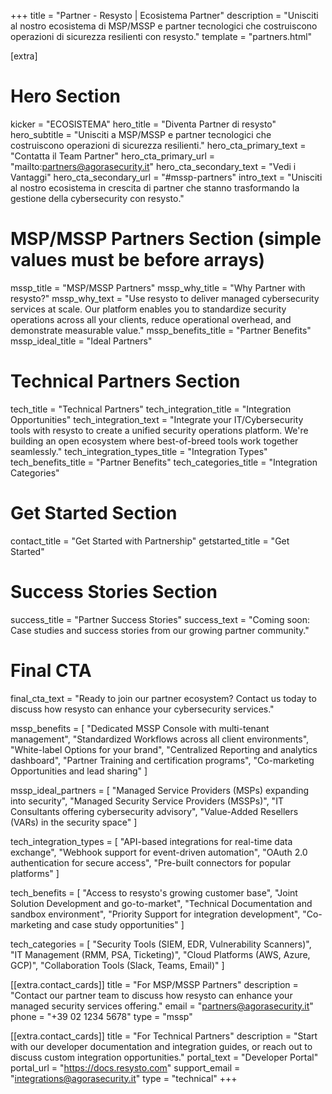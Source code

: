 +++
title = "Partner - Resysto | Ecosistema Partner"
description = "Unisciti al nostro ecosistema di MSP/MSSP e partner tecnologici che costruiscono operazioni di sicurezza resilienti con resysto."
template = "partners.html"

[extra]
# Hero Section
kicker = "ECOSISTEMA"
hero_title = "Diventa Partner di resysto"
hero_subtitle = "Unisciti a MSP/MSSP e partner tecnologici che costruiscono operazioni di sicurezza resilienti."
hero_cta_primary_text = "Contatta il Team Partner"
hero_cta_primary_url = "mailto:partners@agorasecurity.it"
hero_cta_secondary_text = "Vedi i Vantaggi"
hero_cta_secondary_url = "#mssp-partners"
intro_text = "Unisciti al nostro ecosistema in crescita di partner che stanno trasformando la gestione della cybersecurity con resysto."

# MSP/MSSP Partners Section (simple values must be before arrays)
mssp_title = "MSP/MSSP Partners"
mssp_why_title = "Why Partner with resysto?"
mssp_why_text = "Use resysto to deliver managed cybersecurity services at scale. Our platform enables you to standardize security operations across all your clients, reduce operational overhead, and demonstrate measurable value."
mssp_benefits_title = "Partner Benefits"
mssp_ideal_title = "Ideal Partners"

# Technical Partners Section
tech_title = "Technical Partners"
tech_integration_title = "Integration Opportunities"
tech_integration_text = "Integrate your IT/Cybersecurity tools with resysto to create a unified security operations platform. We're building an open ecosystem where best-of-breed tools work together seamlessly."
tech_integration_types_title = "Integration Types"
tech_benefits_title = "Partner Benefits"
tech_categories_title = "Integration Categories"

# Get Started Section
contact_title = "Get Started with Partnership"
getstarted_title = "Get Started"

# Success Stories Section
success_title = "Partner Success Stories"
success_text = "Coming soon: Case studies and success stories from our growing partner community."

# Final CTA
final_cta_text = "Ready to join our partner ecosystem? Contact us today to discuss how resysto can enhance your cybersecurity services."

mssp_benefits = [
    "Dedicated MSSP Console with multi-tenant management",
    "Standardized Workflows across all client environments",
    "White-label Options for your brand",
    "Centralized Reporting and analytics dashboard",
    "Partner Training and certification programs",
    "Co-marketing Opportunities and lead sharing"
]

mssp_ideal_partners = [
    "Managed Service Providers (MSPs) expanding into security",
    "Managed Security Service Providers (MSSPs)",
    "IT Consultants offering cybersecurity advisory",
    "Value-Added Resellers (VARs) in the security space"
]

tech_integration_types = [
    "API-based integrations for real-time data exchange",
    "Webhook support for event-driven automation",
    "OAuth 2.0 authentication for secure access",
    "Pre-built connectors for popular platforms"
]

tech_benefits = [
    "Access to resysto's growing customer base",
    "Joint Solution Development and go-to-market",
    "Technical Documentation and sandbox environment",
    "Priority Support for integration development",
    "Co-marketing and case study opportunities"
]

tech_categories = [
    "Security Tools (SIEM, EDR, Vulnerability Scanners)",
    "IT Management (RMM, PSA, Ticketing)",
    "Cloud Platforms (AWS, Azure, GCP)",
    "Collaboration Tools (Slack, Teams, Email)"
]

[[extra.contact_cards]]
title = "For MSP/MSSP Partners"
description = "Contact our partner team to discuss how resysto can enhance your managed security services offering."
email = "partners@agorasecurity.it"
phone = "+39 02 1234 5678"
type = "mssp"

[[extra.contact_cards]]
title = "For Technical Partners"
description = "Start with our developer documentation and integration guides, or reach out to discuss custom integration opportunities."
portal_text = "Developer Portal"
portal_url = "https://docs.resysto.com"
support_email = "integrations@agorasecurity.it"
type = "technical"
+++
